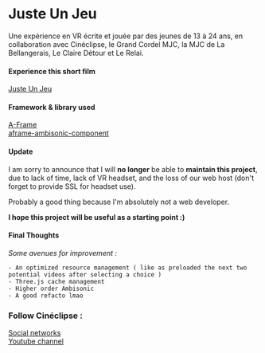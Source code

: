 # Juste Un Jeu

Une expérience en VR écrite et jouée par des jeunes de 13 à 24 ans,
en collaboration avec Cinéclipse, le Grand Cordel MJC, la MJC de La Bellangerais, Le Claire Détour et Le Relai.

#### Experience this short film
[Juste Un Jeu][lien-experience]

#### Framework & library used 
[A-Frame][lien-aframe]   
[aframe-ambisonic-component][lien-ambisonic]

#### Update

I am sorry to announce that I will **no longer** be able to **maintain this project**,
due to lack of time, lack of VR headset, and the loss of our web host (don't forget to provide SSL for headset use).

Probably a good thing because I'm absolutely not a web developer.

**I hope this project will be useful as a starting point :)**

#### Final Thoughts
_Some avenues for improvement :_
```
- An optimized resource management ( like as preloaded the next two potential videos after selecting a choice )
- Three.js cache management
- Higher order Ambisonic
- A good refacto lmao
```

### Follow Cinéclipse :

[Social networks][lien-alllink]  
[Youtube channel][lien-youtube]


[lien-experience]: https://juste-un-jeu/ "Cliquez ici !"
[lien-aframe]: https://aframe.io/ "Cliquez ici !"
[lien-ambisonic]: https://github.com/datavized/aframe-ambisonic-component "Cliquez ici !"
[lien-alllink]: https://allmylinks.com/cineclipse
[lien-insta]: https://www.instagram.com/cineclipse.asso/
[lien-helloASS]: https://www.helloasso.com/associations/cineclipse/adhesions/adhesion-a-l-association-cineclipse-1
[lien-youtube]: https://www.youtube.com/channel/UCDjk_HR8fZx5b_XvhfofUYA
[lien-facebook]: https://www.facebook.com/Cineclipse

 
